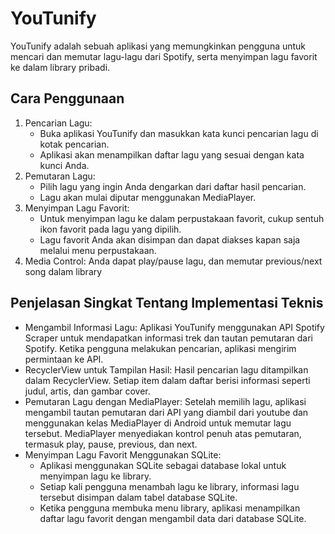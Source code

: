 # YouTunify
YouTunify adalah sebuah aplikasi yang memungkinkan pengguna untuk mencari dan memutar lagu-lagu dari Spotify, serta menyimpan lagu favorit ke dalam library pribadi.
## Cara Penggunaan
1. Pencarian Lagu:
    * Buka aplikasi YouTunify dan masukkan kata kunci pencarian lagu di kotak pencarian.
    * Aplikasi akan menampilkan daftar lagu yang sesuai dengan kata kunci Anda.
2. Pemutaran Lagu:
    * Pilih lagu yang ingin Anda dengarkan dari daftar hasil pencarian.
    * Lagu akan mulai diputar menggunakan MediaPlayer.
3. Menyimpan Lagu Favorit:
    * Untuk menyimpan lagu ke dalam perpustakaan favorit, cukup sentuh ikon favorit pada lagu yang dipilih.
    * Lagu favorit Anda akan disimpan dan dapat diakses kapan saja melalui menu perpustakaan.
4. Media Control: Anda dapat play/pause lagu, dan memutar previous/next song dalam library

## Penjelasan Singkat Tentang Implementasi Teknis
* Mengambil Informasi Lagu: Aplikasi YouTunify menggunakan API Spotify Scraper untuk mendapatkan informasi trek dan tautan pemutaran dari Spotify. Ketika pengguna melakukan pencarian, aplikasi mengirim permintaan ke API.
* RecyclerView untuk Tampilan Hasil: Hasil pencarian lagu ditampilkan dalam RecyclerView. Setiap item dalam daftar berisi informasi seperti judul, artis, dan gambar cover.
* Pemutaran Lagu dengan MediaPlayer: Setelah memilih lagu, aplikasi mengambil tautan pemutaran dari API yang diambil dari youtube dan menggunakan kelas MediaPlayer di Android untuk memutar lagu tersebut. MediaPlayer menyediakan kontrol penuh atas pemutaran, termasuk play, pause, previous, dan next.
* Menyimpan Lagu Favorit Menggunakan SQLite:
    * Aplikasi menggunakan SQLite sebagai database lokal untuk menyimpan lagu ke library.
    * Setiap kali pengguna menambah lagu ke library, informasi lagu tersebut disimpan dalam tabel database SQLite.
    * Ketika pengguna membuka menu library, aplikasi menampilkan daftar lagu favorit dengan mengambil data dari database SQLite.
